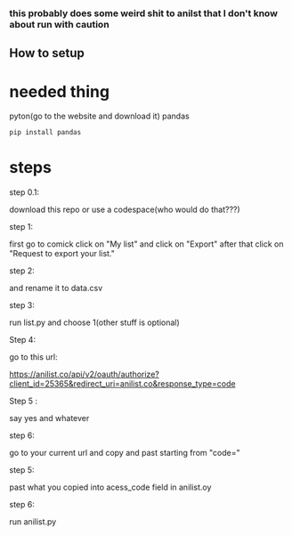 ### this probably does some weird shit to anilst that I don't know about run with caution


## How to setup

# needed thing

pyton(go to the website and download it)
pandas

```whatever shell u using
pip install pandas
```

# steps

step 0.1:

download this repo or use a codespace(who would do that???)

step 1:

first go to comick click on "My list" and click on "Export" after that click on "Request to export your list." 

step 2: 

and rename it to data.csv

step 3:

run list.py and choose 1(other stuff is optional)

Step 4:

go to this url:

https://anilist.co/api/v2/oauth/authorize?client_id=25365&redirect_uri=anilist.co&response_type=code

Step 5 :

say yes and whatever

step 6:

go to your current url and copy and past starting from "code="

step 5: 

past what you copied into acess_code field in anilist.oy

step 6:

run anilist.py

